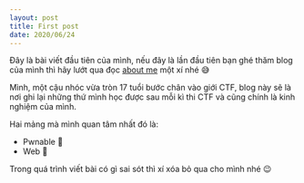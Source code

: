 ```yaml
---
layout: post
title: First post
date: 2020/06/24
---
```

Đây là bài viết đầu tiên của mình, nếu đây là lần đầu tiên bạn ghé thăm blog của mình thì hãy lướt qua đọc [about me](/aboutme) một xí nhé 😅

Mình, một cậu nhóc vừa tròn 17 tuổi bước chân vào giới CTF, blog này sẽ là nơi ghi lại những thứ mình học được sau mỗi kì thi CTF và cũng chính là kinh nghiệm của mình.

Hai mảng mà mình quan tâm nhất đó là:
- Pwnable 🍍
- Web 🍇

Trong quá trình viết bài có gì sai sót thì xí xóa bỏ qua cho mình nhé 😉
